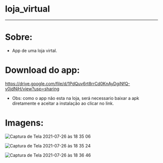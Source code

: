 # loja_virtual

<hr/>

# Sobre:
- App de uma loja virtal.<br>


# Download do app:
https://drive.google.com/file/d/1PdQuv6rt8rrCd0KnAyDgiNfQ-v0jdNjH/view?usp=sharing
- Obs: como o app não esta na loja, será necessario baixar a apk diretamente e aceitar a instalação ao clicar no link.

# Imagens:

![Captura de Tela 2021-07-26 às 18 35 06](https://user-images.githubusercontent.com/76439349/127063331-94af2594-f5ec-4def-b29d-02302d77fdd1.png)

![Captura de Tela 2021-07-26 às 18 35 24](https://user-images.githubusercontent.com/76439349/127063354-15fb967d-a523-4d71-8b70-7d672cb0e009.png)

![Captura de Tela 2021-07-26 às 18 36 46](https://user-images.githubusercontent.com/76439349/127063376-171e3b73-0dea-4ec0-8da3-bb9dd1bef7fb.png)




